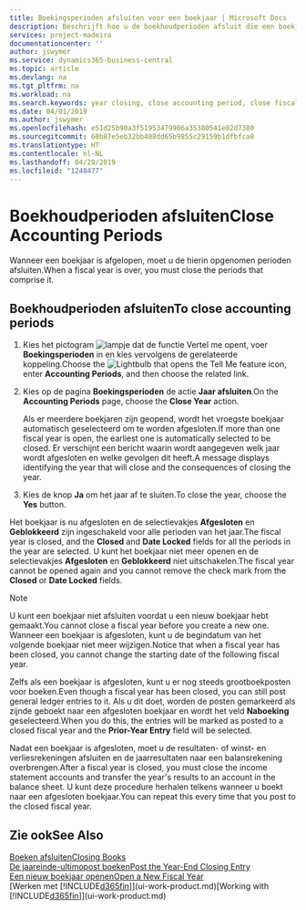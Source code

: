 ```yaml
---
title: Boekingsperioden afsluiten voor een boekjaar | Microsoft Docs
description: Beschrijft hoe u de boekhoudperioden afsluit die een boekjaar vormen.
services: project-madeira
documentationcenter: ''
author: jswymer
ms.service: dynamics365-business-central
ms.topic: article
ms.devlang: na
ms.tgt_pltfrm: na
ms.workload: na
ms.search.keywords: year closing, close accounting period, close fiscal year, bank account detailed trial balance
ms.date: 04/01/2019
ms.author: jswymer
ms.openlocfilehash: e51d25b90a3f51953479906a35380541e02d7380
ms.sourcegitcommit: 60b87e5eb32bb408dd65b9855c29159b1dfbfca8
ms.translationtype: HT
ms.contentlocale: nl-NL
ms.lasthandoff: 04/29/2019
ms.locfileid: "1248477"
---
```

# <a name="close-accounting-periods"></a><span data-ttu-id="ff181-103">Boekhoudperioden afsluiten</span><span class="sxs-lookup"><span data-stu-id="ff181-103">Close Accounting Periods</span></span>
<span data-ttu-id="ff181-104">Wanneer een boekjaar is afgelopen, moet u de hierin opgenomen perioden afsluiten.</span><span class="sxs-lookup"><span data-stu-id="ff181-104">When a fiscal year is over, you must close the periods that comprise it.</span></span>

## <a name="to-close-accounting-periods"></a><span data-ttu-id="ff181-105">Boekhoudperioden afsluiten</span><span class="sxs-lookup"><span data-stu-id="ff181-105">To close accounting periods</span></span>
1. <span data-ttu-id="ff181-106">Kies het pictogram ![lampje dat de functie Vertel me opent](media/ui-search/search_small.png "Vertel me wat u wilt doen"), voer **Boekingsperioden** in en kies vervolgens de gerelateerde koppeling.</span><span class="sxs-lookup"><span data-stu-id="ff181-106">Choose the ![Lightbulb that opens the Tell Me feature](media/ui-search/search_small.png "Tell me what you want to do") icon, enter **Accounting Periods**, and then choose the related link.</span></span>
2. <span data-ttu-id="ff181-107">Kies op de pagina **Boekingsperioden** de actie **Jaar afsluiten**.</span><span class="sxs-lookup"><span data-stu-id="ff181-107">On the **Accounting Periods** page, choose the **Close Year** action.</span></span>

    <span data-ttu-id="ff181-108">Als er meerdere boekjaren zijn geopend, wordt het vroegste boekjaar automatisch geselecteerd om te worden afgesloten.</span><span class="sxs-lookup"><span data-stu-id="ff181-108">If more than one fiscal year is open, the earliest one is automatically selected to be closed.</span></span> <span data-ttu-id="ff181-109">Er verschijnt een bericht waarin wordt aangegeven welk jaar wordt afgesloten en welke gevolgen dit heeft.</span><span class="sxs-lookup"><span data-stu-id="ff181-109">A message displays identifying the year that will close and the consequences of closing the year.</span></span>
3. <span data-ttu-id="ff181-110">Kies de knop **Ja** om het jaar af te sluiten.</span><span class="sxs-lookup"><span data-stu-id="ff181-110">To close the year, choose the **Yes** button.</span></span>

<span data-ttu-id="ff181-111">Het boekjaar is nu afgesloten en de selectievakjes **Afgesloten** en **Geblokkeerd** zijn ingeschakeld voor alle perioden van het jaar.</span><span class="sxs-lookup"><span data-stu-id="ff181-111">The fiscal year is closed, and the **Closed** and **Date Locked** fields for all the periods in the year are selected.</span></span> <span data-ttu-id="ff181-112">U kunt het boekjaar niet meer openen en de selectievakjes **Afgesloten** en **Geblokkeerd** niet uitschakelen.</span><span class="sxs-lookup"><span data-stu-id="ff181-112">The fiscal year cannot be opened again and you cannot remove the check mark from the **Closed** or **Date Locked** fields.</span></span>

> [!NOTE]  
>   <span data-ttu-id="ff181-113">U kunt een boekjaar niet afsluiten voordat u een nieuw boekjaar hebt gemaakt.</span><span class="sxs-lookup"><span data-stu-id="ff181-113">You cannot close a fiscal year before you create a new one.</span></span> <span data-ttu-id="ff181-114">Wanneer een boekjaar is afgesloten, kunt u de begindatum van het volgende boekjaar niet meer wijzigen.</span><span class="sxs-lookup"><span data-stu-id="ff181-114">Notice that when a fiscal year has been closed, you cannot change the starting date of the following fiscal year.</span></span>

<span data-ttu-id="ff181-115">Zelfs als een boekjaar is afgesloten, kunt u er nog steeds grootboekposten voor boeken.</span><span class="sxs-lookup"><span data-stu-id="ff181-115">Even though a fiscal year has been closed, you can still post general ledger entries to it.</span></span> <span data-ttu-id="ff181-116">Als u dit doet, worden de posten gemarkeerd als zijnde geboekt naar een afgesloten boekjaar en wordt het veld **Naboeking** geselecteerd.</span><span class="sxs-lookup"><span data-stu-id="ff181-116">When you do this, the entries will be marked as posted to a closed fiscal year and the **Prior-Year Entry** field will be selected.</span></span>

<span data-ttu-id="ff181-117">Nadat een boekjaar is afgesloten, moet u de resultaten- of winst- en verliesrekeningen afsluiten en de jaarresultaten naar een balansrekening overbrengen.</span><span class="sxs-lookup"><span data-stu-id="ff181-117">After a fiscal year is closed, you must close the income statement accounts and transfer the year's results to an account in the balance sheet.</span></span> <span data-ttu-id="ff181-118">U kunt deze procedure herhalen telkens wanneer u boekt naar een afgesloten boekjaar.</span><span class="sxs-lookup"><span data-stu-id="ff181-118">You can repeat this every time that you post to the closed fiscal year.</span></span>

## <a name="see-also"></a><span data-ttu-id="ff181-119">Zie ook</span><span class="sxs-lookup"><span data-stu-id="ff181-119">See Also</span></span>
[<span data-ttu-id="ff181-120">Boeken afsluiten</span><span class="sxs-lookup"><span data-stu-id="ff181-120">Closing Books</span></span>](year-close-books.md)  
[<span data-ttu-id="ff181-121">De jaareinde-ultimopost boeken</span><span class="sxs-lookup"><span data-stu-id="ff181-121">Post the Year-End Closing Entry</span></span>](year-how-post-year-end-close-entry.md)  
[<span data-ttu-id="ff181-122">Een nieuw boekjaar openen</span><span class="sxs-lookup"><span data-stu-id="ff181-122">Open a New Fiscal Year</span></span>](finance-how-open-new-fiscal-year.md)  
<span data-ttu-id="ff181-123">[Werken met [!INCLUDE[d365fin](includes/d365fin_md.md)]](ui-work-product.md)</span><span class="sxs-lookup"><span data-stu-id="ff181-123">[Working with [!INCLUDE[d365fin](includes/d365fin_md.md)]](ui-work-product.md)</span></span>
